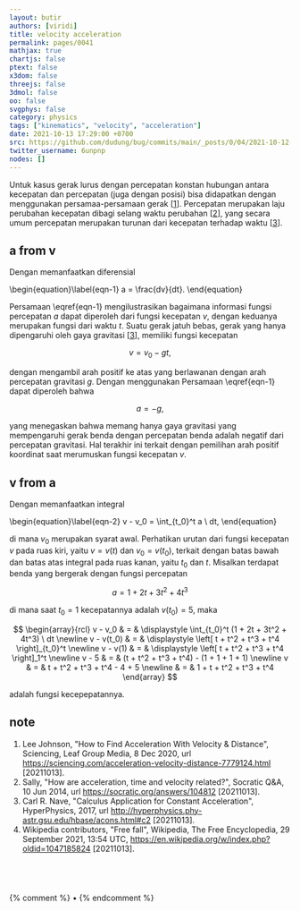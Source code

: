 ```yaml
---
layout: butir
authors: [viridi]
title: velocity acceleration
permalink: pages/0041
mathjax: true
chartjs: false
ptext: false
x3dom: false
threejs: false
3dmol: false
oo: false
svgphys: false
category: physics
tags: ["kinematics", "velocity", "acceleration"]
date: 2021-10-13 17:29:00 +0700
src: https://github.com/dudung/bug/commits/main/_posts/0/04/2021-10-12-velocity-acceleration.md
twitter_username: 6unpnp
nodes: []
---
```

Untuk kasus gerak lurus dengan percepatan konstan hubungan antara kecepatan dan percepatan (juga dengan posisi) bisa didapatkan dengan menggunakan persamaa-persamaan gerak [[1](#r01)]. Percepatan merupakan laju perubahan kecepatan dibagi selang waktu perubahan [[2](#r02)], yang secara umum percepatan merupakan turunan dari kecepatan terhadap waktu [[3](#r03)].


## a from v
Dengan memanfaatkan diferensial

\begin{equation}\label{eqn-1}
a = \frac{dv}{dt}.
\end{equation}

Persamaan \eqref{eqn-1} mengilustrasikan bagaimana informasi fungsi percepatan $a$ dapat diperoleh dari fungsi kecepatan $v$, dengan keduanya merupakan fungsi dari waktu $t$. Suatu gerak jatuh bebas, gerak yang hanya dipengaruhi oleh gaya gravitasi [[3](#r03)], memiliki fungsi kecepatan

$$
v = v_0 - gt,
$$

dengan mengambil arah positif ke atas yang berlawanan dengan arah percepatan gravitasi $g$. Dengan menggunakan Persamaan \eqref{eqn-1} dapat diperoleh bahwa

$$
a = -g,
$$

yang menegaskan bahwa memang hanya gaya gravitasi yang mempengaruhi gerak benda dengan percepatan benda adalah negatif dari percepatan gravitasi. Hal terakhir ini terkait dengan pemilihan arah positif koordinat saat merumuskan fungsi kecepatan $v$.


## v from a
Dengan memanfaatkan integral

\begin{equation}\label{eqn-2}
v - v_0 = \int_{t_0}^t a \ dt,
\end{equation}

di mana $v_0$ merupakan syarat awal. Perhatikan urutan dari fungsi kecepatan $v$ pada ruas kiri, yaitu $v = v(t)$ dan $v_0 = v(t_0)$, terkait dengan batas bawah dan batas atas integral pada ruas kanan, yaitu $t_0$ dan $t$. Misalkan terdapat benda yang bergerak dengan fungsi percepatan

$$
a = 1 + 2t + 3t^2 + 4t^3 
$$

di mana saat $t_0 = 1$ kecepatannya adalah $v(t_0) = 5$, maka

$$
\begin{array}{rcl}
v - v_0 & = & \displaystyle \int_{t_0}^t (1 + 2t + 3t^2 + 4t^3) \ dt \newline
v - v(t_0) & = & \displaystyle \left[ t + t^2 + t^3 + t^4 \right]_{t_0}^t \newline
v - v(1) & = & \displaystyle \left[ t + t^2 + t^3 + t^4 \right]_1^t \newline
v - 5 & = & (t + t^2 + t^3 + t^4) - (1 + 1 + 1 + 1) \newline
v & = & t + t^2 + t^3 + t^4 - 4 + 5 \newline
& = & 1 + t + t^2 + t^3 + t^4
\end{array}
$$

adalah fungsi kecepepatannya.


## note
1. <a name="r01"></a>Lee Johnson, "How to Find Acceleration With Velocity & Distance", Sciencing,  Leaf Group Media, 8 Dec 2020, url <https://sciencing.com/acceleration-velocity-distance-7779124.html> [20211013].
2. <a name="r02">Sally, "How are acceleration, time and velocity related?", Socratic Q&A, 10 Jun 2014, </a>url <https://socratic.org/answers/104812> [20211013].
3. <a name="r03"></a>Carl R. Nave, "Calculus Application for Constant Acceleration", HyperPhysics, 2017, url <http://hyperphysics.phy-astr.gsu.edu/hbase/acons.html#c2> [20211013].
4. <a name="r04"></a>Wikipedia contributors, "Free fall", Wikipedia, The Free Encyclopedia, 29 September 2021, 13:54 UTC, <https://en.wikipedia.org/w/index.php?oldid=1047185824> [20211013].


## &nbsp;
{% comment %} []() &bull; []() {% endcomment %}


<ans>
</ans>
